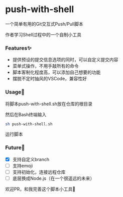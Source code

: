 # push-with-shell
一个简单有用的Git交互式Push/Pull脚本

作者学习Shell过程中的一个自制小工具

### Features✨

- 提供预设的提交信息选项的同时，可以自定义提交内容
- 菜单式操作，不用手敲所有的命令
- 脚本客制化程度高，可以添加自己想要的功能
- 摆脱不定时抽风的VSCode，兼容性好

### Usage📃

将脚本push-with-shell.sh放在仓库的根目录

然后在Bash终端输入

```bash
sh push-with-shell.sh
```

运行脚本

### Future👻

- [x] 支持自定义branch
- [ ]  支持emoji
- [ ] 支持初始化，连接远程仓库
- [ ] 底层换成Node.js（在一个很遥远的未来）

欢迎PR，和我完善这个脚本小工具🙌

